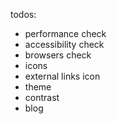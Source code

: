 todos:

- performance check
- accessibility check
- browsers check
- icons
- external links icon
- theme
- contrast
- blog
